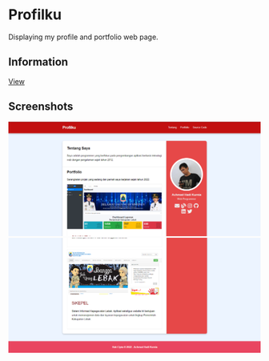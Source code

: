 # Profilku
Displaying my profile and portfolio web page.

## Information
[View](https://github.com/achmadhadikurnia/belajar-dasar-pemrograman-web-dicoding-certificate)

## Screenshots
![screenshot_1.png](/screenshots/screenshot_1.png)
![screenshot_2.png](/screenshots/screenshot_2.png)
